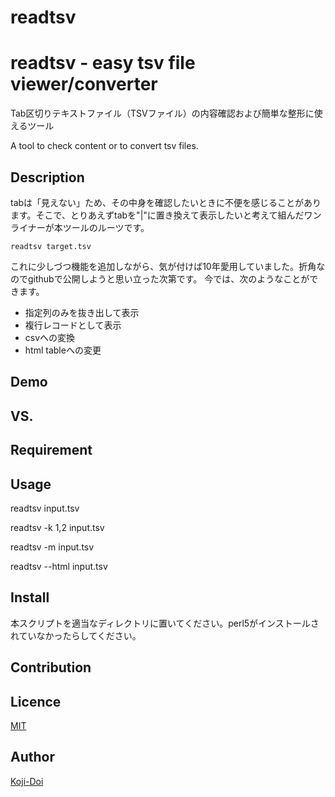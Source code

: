 # readtsv
readtsv - easy tsv file viewer/converter
====

Tab区切りテキストファイル（TSVファイル）の内容確認および簡単な整形に使えるツール

A tool to check content or to convert tsv files.

## Description
tabは「見えない」ため、その中身を確認したいときに不便を感じることがあります。そこで、とりあえずtabを"|"に置き換えて表示したいと考えて組んだワンライナーが本ツールのルーツです。

```
readtsv target.tsv
```

これに少しづつ機能を追加しながら、気が付けば10年愛用していました。折角なのでgithubで公開しようと思い立った次第です。
今では、次のようなことができます。
* 指定列のみを抜き出して表示
* 複行レコードとして表示
* csvへの変換
* html tableへの変更

## Demo

## VS. 

## Requirement

## Usage
readtsv input.tsv

readtsv -k 1,2 input.tsv

readtsv -m input.tsv

readtsv --html input.tsv

## Install
本スクリプトを適当なディレクトリに置いてください。perl5がインストールされていなかったらしてください。

## Contribution

## Licence

[MIT](https://github.com/tcnksm/tool/blob/master/LICENCE)

## Author

[Koji-Doi](https://github.com/Koji-Doi)
